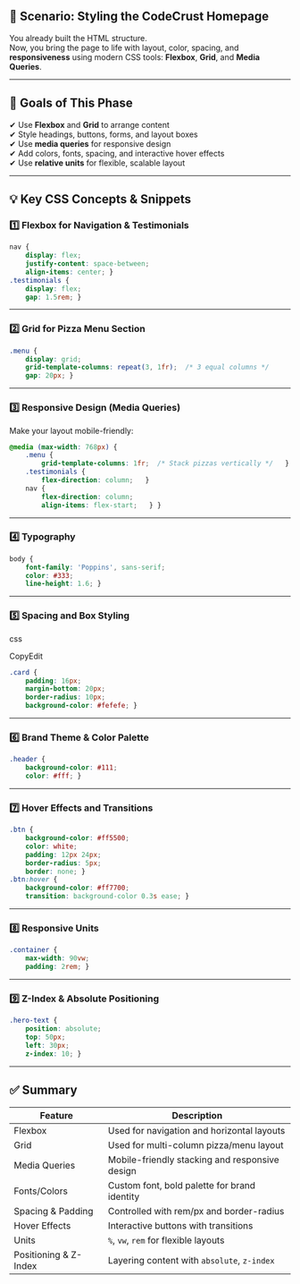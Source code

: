 ## 🎨 Scenario: Styling the CodeCrust Homepage

You already built the HTML structure.  
Now, you bring the page to life with layout, color, spacing, and **responsiveness** using modern CSS tools: **Flexbox**, **Grid**, and **Media Queries**.

---

## 🎯 Goals of This Phase

✔ Use **Flexbox** and **Grid** to arrange content  
✔ Style headings, buttons, forms, and layout boxes  
✔ Use **media queries** for responsive design  
✔ Add colors, fonts, spacing, and interactive hover effects  
✔ Use **relative units** for flexible, scalable layout

---

## 💡 Key CSS Concepts & Snippets

### 1️⃣ Flexbox for Navigation & Testimonials

```css
nav {   
	display: flex;   
	justify-content: space-between;   
	align-items: center; }  
.testimonials {   
	display: flex;   
	gap: 1.5rem; }
```

---

### 2️⃣ Grid for Pizza Menu Section

```css
.menu {   
	display: grid;   
	grid-template-columns: repeat(3, 1fr);  /* 3 equal columns */   
	gap: 20px; }
```

---

### 3️⃣ Responsive Design (Media Queries)

Make your layout mobile-friendly:

```css
@media (max-width: 768px) {   
	.menu {     
		grid-template-columns: 1fr;  /* Stack pizzas vertically */   }
	.testimonials {     
		flex-direction: column;   }    
	nav {     
		flex-direction: column;     
		align-items: flex-start;   } }
```

---

### 4️⃣ Typography

```css
body {   
	font-family: 'Poppins', sans-serif;   
	color: #333;   
	line-height: 1.6; }
```

---

### 5️⃣ Spacing and Box Styling

css

CopyEdit

```css
.card {   
	padding: 16px;   
	margin-bottom: 20px;   
	border-radius: 10px;   
	background-color: #fefefe; }
```

---

### 6️⃣ Brand Theme & Color Palette

```css
.header {   
	background-color: #111;   
	color: #fff; }
```

---

### 7️⃣ Hover Effects and Transitions

```css
.btn {   
	background-color: #ff5500;   
	color: white;   
	padding: 12px 24px;   
	border-radius: 5px;   
	border: none; }  
.btn:hover {   
	background-color: #ff7700;   
	transition: background-color 0.3s ease; }
```

---

### 8️⃣ Responsive Units

```css
.container {   
	max-width: 90vw;   
	padding: 2rem; }
```

---

### 9️⃣ Z-Index & Absolute Positioning

```css
.hero-text {   
	position: absolute;   
	top: 50px;   
	left: 30px;   
	z-index: 10; }
```

---

## ✅ Summary

| Feature               | Description                                    |
| --------------------- | ---------------------------------------------- |
| Flexbox               | Used for navigation and horizontal layouts     |
| Grid                  | Used for multi-column pizza/menu layout        |
| Media Queries         | Mobile-friendly stacking and responsive design |
| Fonts/Colors          | Custom font, bold palette for brand identity   |
| Spacing & Padding     | Controlled with rem/px and border-radius       |
| Hover Effects         | Interactive buttons with transitions           |
| Units                 | `%`, `vw`, `rem` for flexible layouts          |
| Positioning & Z-Index | Layering content with `absolute`, `z-index`    |